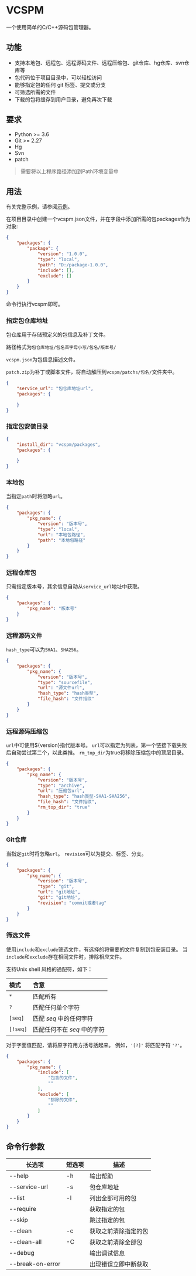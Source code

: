 # VCSPM
一个使用简单的C/C++源码包管理器。

## 功能
- 支持本地包、远程包、远程源码文件、远程压缩包、git仓库、hg仓库、svn仓库等
- 包代码位于项目目录中，可以轻松访问
- 能够指定包的任何 git 标签、提交或分支
- 可筛选所需的文件
- 下载的包将缓存到用户目录，避免再次下载

## 要求
- Python >= 3.6
- Git >= 2.27
- Hg
- Svn
- patch

> 需要将以上程序路径添加到Path环境变量中

## 用法
有关完整示例，请参阅[示例](./example/)。

在项目目录中创建一个vcspm.json文件，并在字段中添加所需的包packages作为对象: 
```json
{
    "packages": {
        "package": {
            "version": "1.0.0",
            "type": "local",
            "path": "D:/package-1.0.0",
            "include": [],
            "exclude": []
        }
    }
}
```
命令行执行vcspm即可。

### 指定包仓库地址
包仓库用于存储预定义的包信息及补丁文件。

路径格式为`包仓库地址/包名首字母小写/包名/版本号/`

`vcspm.json`为包信息描述文件。

`patch.zip`为补丁或脚本文件，将自动解压到`vcspm/patchs/包名/`文件夹中。

```json
{
    "service_url": "包仓库地址url",
    "packages": {
        
    }
}
```

### 指定包安装目录
```json
{
    "install_dir": "vcspm/packages",
    "packages": {
        
    }
}
```

### 本地包
当指定`path`时将忽略`url`。

```json
{
    "packages": {
        "pkg_name": {            
            "version": "版本号",
            "type": "local",
            "url": "本地包路径",
            "path": "本地包路径"
        }
    }
}
```

### 远程仓库包
只需指定版本号，其余信息自动从`service_url`地址中获取。

```json
{
    "packages": {
        "pkg_name": "版本号"
    }
}
```

### 远程源码文件
`hash_type`可以为`SHA1`、`SHA256`。
```json
{
    "packages": {
        "pkg_name": {        
            "version": "版本号",
            "type": "sourcefile",
            "url": "源文件url",
            "hash_type": "hash类型",
            "file_hash": "文件指纹"
        }
    }
}
```

### 远程源码压缩包
`url`中可使用${version}指代版本号。
`url`可以指定为列表，第一个链接下载失败后自动尝试第二个，以此类推。
`rm_top_dir`为true将移除压缩包中的顶层目录。

```json
{
    "packages": {
        "pkg_name": {    
            "version": "版本号",
            "type": "archive",
            "url": "压缩包url",
            "hash_type": "hash类型-SHA1-SHA256",
            "file_hash": "文件指纹",
            "rm_top_dir": "true"
        }
    }
}
```

### Git仓库
当指定`git`时将忽略`url`。
`revision`可以为提交、标签、分支。

```json
{
    "packages": {
        "pkg_name": {  
            "version": "版本号",
            "type": "git",
            "url": "git地址",
            "git": "git地址",
            "revision": "commit或者tag"
        }
    }
}
```


### 筛选文件
使用`include`和`exclude`筛选文件，有选择的将需要的文件复制到包安装目录。
当`include`和`exclude`存在相同文件时，排除相应文件。

支持Unix shell 风格的通配符，如下：

| 模式     | 含意                        |
| :------- | :-------------------------- |
| `*`      | 匹配所有                    |
| `?`      | 匹配任何单个字符            |
| `[seq]`  | 匹配 *seq* 中的任何字符     |
| `[!seq]` | 匹配任何不在 *seq* 中的字符 |

对于字面值匹配，请将原字符用方括号括起来。 例如，`'[?]'` 将匹配字符 `'?'`。


```json
{
    "packages": {
        "pkg_name": {  
            "include": [
                "包含的文件",
                ""
            ],
            "exclude": [
                "排除的文件",
                ""
            ]
        }
    }
}
```

## 命令行参数

| 长选项             |短选项| 描述       |
|-------------------|----|----------|
| --help            | -h | 输出帮助     |
| --service-url     | -s | 包仓库地址    |
| --list            | -l | 列出全部可用的包 |
| --require         |    | 获取指定的包   |
| --skip            |    | 跳过指定的包   |
| --clean           | -c | 获取之前清除指定的包 |
| --clean-all       | -C | 获取之前清除全部包 |
| --debug           |    | 输出调试信息   |
| --break-on-error  |    | 出现错误立即中断获取 |

## 